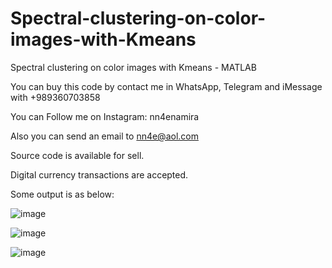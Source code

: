 # Spectral-clustering-on-color-images-with-Kmeans
Spectral clustering on color images with Kmeans - MATLAB

You can buy this code by contact me in WhatsApp, Telegram and iMessage with +989360703858

You can Follow me on Instagram: nn4enamira

Also you can send an email to nn4e@aol.com

Source code is available for sell.

Digital currency transactions are accepted.

Some output is as below:

![image](https://github.com/user-attachments/assets/09ef5198-c06f-44e6-9ccb-a02c10a905d0)

![image](https://github.com/user-attachments/assets/2fc8861a-7c02-4daf-a8cb-15d7ae53dd73)

![image](https://github.com/user-attachments/assets/7109c848-70e9-46f9-82ff-a763586d8299)



